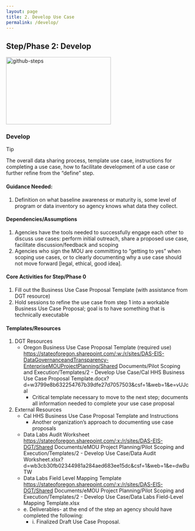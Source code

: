 ```yaml
---
layout: page
title: 2. Develop Use Case
permalink: /develop/
---
```

## Step/Phase 2: Develop
<img width="286" height="184" alt="github-steps" src="https://github.com/user-attachments/assets/c5a65f40-62e4-456b-897f-510ca7b36936" />

### Develop
> [!TIP]
> The overall data sharing process, template use case, instructions for completing a use case, how to facilitate development of a use case or further refine from the “define” step.
#### Guidance Needed:  

1. Definition on what baseline awareness or maturity is, some level of program or data inventory so agency knows what data they collect. 

#### Dependencies/Assumptions
1. Agencies have the tools needed to successfully engage each other to discuss use cases: perform initial outreach, share a proposed use case, facilitate discussion/feedback and scoping
2. Agencies who sign the MOU are committing to “getting to yes” when scoping use cases, or to clearly documenting why a use case should not move forward [legal, ethical, good idea].

#### Core Activities for Step/Phase 0
1. Fill out the Business Use Case Proposal Template (with assistance from DGT resource)
2. Hold sessions to refine the use case from step 1 into a workable Business Use Case Proposal; goal is to have something that is technically executable
 
#### Templates/Resources
1. DGT Resources
     - Oregon Business Use Case Proposal Template (required use) https://stateoforegon.sharepoint.com/:w:/r/sites/DAS-EIS-DataGovernanceandTransparency-EnterpriseMOUProjectPlanning/Shared Documents/Pilot Scoping and Execution/Templates/2 - Develop Use Case/Cal HHS Business Use Case Proposal Template.docx?d=w3799e8b632254767b39dfe27d7057503&csf=1&web=1&e=vUJcal
        - Critical template necessary to move to the next step; documents all information needed to complete your use case proposal
2. External Resources
     - Cal HHS Business Use Case Proposal Template and Instructions
        - Another organization’s approach to documenting use case proposals
     - Data Labs Audit Worksheet https://stateoforegon.sharepoint.com/:x:/r/sites/DAS-EIS-DGT/Shared Documents/eMOU Project Planning/Pilot Scoping and Execution/Templates/2 - Develop Use Case/Data Audit Worksheet.xlsx?d=wb3cb30fb02344981a284aed683ee15dc&csf=1&web=1&e=dwBuTW
     - Data Labs Field Level Mapping Template  https://stateoforegon.sharepoint.com/:x:/r/sites/DAS-EIS-DGT/Shared Documents/eMOU Project Planning/Pilot Scoping and Execution/Templates/2 - Develop Use Case/Data Labs Field-Level Mapping Template.xlsx
     - e.	Deliverables- at the end of the step an agency should have completed the following:
        -  i.	Finalized Draft Use Case Proposal.
